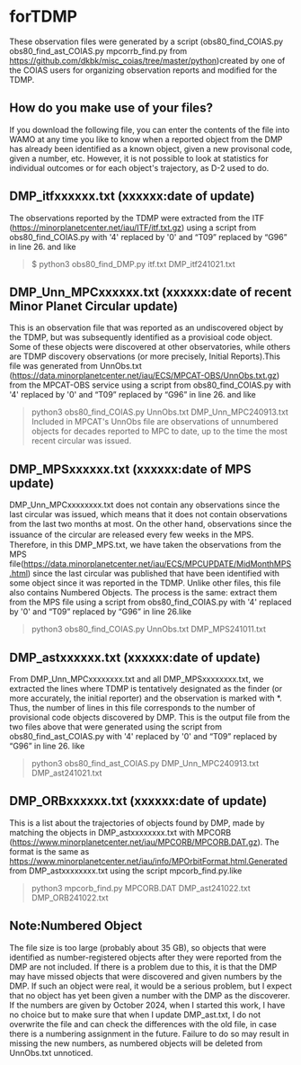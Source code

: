# forTDMP

These observation files were generated by a script (obs80_find_COIAS.py  obs80_find_ast_COIAS.py  mpcorrb_find.py from https://github.com/dkbk/misc_coias/tree/master/python)created by one of the COIAS users for organizing observation reports and modified for the TDMP.

## How do you make use of your files?
If you download the following file, you can enter the contents of the file into WAMO at any time you like to know when a reported object from the DMP has already been identified as a known object, given a new provisonal code, given a number, etc.
However, it is not possible to look at statistics for individual outcomes or for each object's trajectory, as D-2 used to do.

## DMP_itfxxxxxx.txt (xxxxxx:date of update)
The observations reported by the TDMP were extracted from the ITF (https://minorplanetcenter.net/iau/ITF/itf.txt.gz) using a script from obs80_find_COIAS.py with '4' replaced by '0' and “T09” replaced by “G96” in line 26. and like
> $ python3 obs80_find_DMP.py itf.txt DMP_itf241021.txt

## DMP_Unn_MPCxxxxxx.txt (xxxxxx:date of recent Minor Planet Circular update)
This is an observation file that was reported as an undiscovered object by the TDMP, but was subsequently identified as a provisioal code object. Some of these objects were discovered at other observatories, while others are TDMP discovery observations (or more precisely, Initial Reports).This file was generated from UnnObs.txt (https://data.minorplanetcenter.net/iau/ECS/MPCAT-OBS/UnnObs.txt.gz) from the MPCAT-OBS service using a script from obs80_find_COIAS.py with '4' replaced by '0' and “T09” replaced by “G96” in line 26. and like
> python3 obs80_find_COIAS.py UnnObs.txt DMP_Unn_MPC240913.txt 
Included in MPCAT's UnnObs file are observations of unnumbered objects for decades reported to MPC to date, up to the time the most recent circular was issued.

## DMP_MPSxxxxxx.txt (xxxxxx:date of MPS update)
DMP_Unn_MPCxxxxxxxx.txt does not contain any observations since the last circular was issued, which means that it does not contain observations from the last two months at most. On the other hand, observations since the issuance of the circular are released every few weeks in the MPS.　
Therefore, in this DMP_MPS.txt, we have taken the observations from the MPS file(https://data.minorplanetcenter.net/iau/ECS/MPCUPDATE/MidMonthMPS.html) since the last circular was published that have been identified with some object since it was reported in the TDMP.
Unlike other files, this file also contains Numbered Objects. The process is the same: extract them from the MPS file using a script from obs80_find_COIAS.py with '4' replaced by '0' and “T09” replaced by “G96” in line 26.like
> python3 obs80_find_COIAS.py UnnObs.txt DMP_MPS241011.txt 

## DMP_astxxxxxx.txt (xxxxxx:date of update)
From DMP_Unn_MPCxxxxxxxx.txt and all DMP_MPSxxxxxxxx.txt, we extracted the lines where TDMP is tentatively designated as the finder (or more accurately, the initial reporter) and the observation is marked with *. Thus, the number of lines in this file corresponds to the number of provisional code objects discovered by DMP.
This is the output file from the two files above that were generated using the script from obs80_find_ast_COIAS.py with '4' replaced by '0' and “T09” replaced by “G96” in line 26. like
> python3 obs80_find_ast_COIAS.py DMP_Unn_MPC240913.txt DMP_ast241021.txt 

## DMP_ORBxxxxxx.txt (xxxxxx:date of update)
This is a list about the trajectories of objects found by DMP, made by matching the objects in DMP_astxxxxxxxx.txt with MPCORB (https://www.minorplanetcenter.net/iau/MPCORB/MPCORB.DAT.gz). The format is the same as https://www.minorplanetcenter.net/iau/info/MPOrbitFormat.html.Generated from DMP_astxxxxxxxx.txt using the script mpcorb_find.py.like
> python3 mpcorb_find.py MPCORB.DAT DMP_ast241022.txt DMP_ORB241022.txt

## Note:Numbered Object
The file size is too large (probably about 35 GB), so objects that were identified as number-registered objects after they were reported from the DMP are not included. If there is a problem due to this, it is that the DMP may have missed objects that were discovered and given numbers by the DMP. If such an object were real, it would be a serious problem, but I expect that no object has yet been given a number with the DMP as the discoverer.
If the numbers are given by October 2024, when I started this work, I have no choice but to make sure that when I update DMP_ast.txt, I do not overwrite the file and can check the differences with the old file, in case there is a numbering assignment in the future. Failure to do so may result in missing the new numbers, as numbered objects will be deleted from UnnObs.txt unnoticed.
